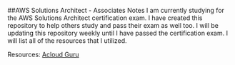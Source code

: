 ##AWS Solutions Architect - Associates Notes
I am currently studying for the AWS Solutions Architect certification exam. I have created this repository to help others study and pass their exam as well too. I will be updating this repository weekly until I have passed the certification exam. I will list all of the resources that I utilized.

Resources:
[Acloud Guru](https://www.acloudguru.com)
